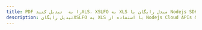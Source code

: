 ---title: PDF را به  تبدیل کنیدXLS، XSLFO به XLS مبدل رایگان یا Nodejs SDKdescription: تبدیل رایگانXSLFO به XLS با استفاده از Nodejs Cloud APIs & SDK همچنین اسناد PDF را در Cloud ایجاد، ویرایش و رندر کنید.---